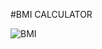 #BMI CALCULATOR

![BMI](https://user-images.githubusercontent.com/65844095/138147202-c97c2990-a8ab-44f6-9cf5-eb8f4d7ec889.jpg)
